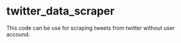 # twitter_data_scraper

This code can be use for scraping tweets from twitter without user accound.
